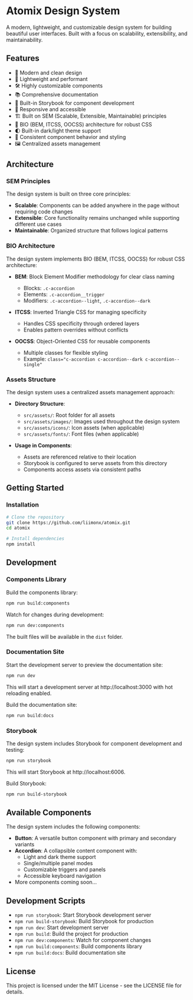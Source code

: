 # Atomix Design System

A modern, lightweight, and customizable design system for building beautiful user interfaces. Built with a focus on scalability, extensibility, and maintainability.

## Features

- 🎨 Modern and clean design
- 🚀 Lightweight and performant
- 🛠️ Highly customizable components
- 📚 Comprehensive documentation
- 🧪 Built-in Storybook for component development
- 📱 Responsive and accessible
- 🏗️ Built on SEM (Scalable, Extensible, Maintainable) principles
- 🎯 BIO (BEM, ITCSS, OOCSS) architecture for robust CSS
- 🌓 Built-in dark/light theme support
- 🔄 Consistent component behavior and styling
- 🖼️ Centralized assets management

## Architecture

### SEM Principles

The design system is built on three core principles:

- **Scalable**: Components can be added anywhere in the page without requiring code changes
- **Extensible**: Core functionality remains unchanged while supporting different use cases
- **Maintainable**: Organized structure that follows logical patterns

### BIO Architecture

The design system implements BIO (BEM, ITCSS, OOCSS) for robust CSS architecture:

- **BEM**: Block Element Modifier methodology for clear class naming
  - Blocks: `.c-accordion`
  - Elements: `.c-accordion__trigger`
  - Modifiers: `.c-accordion--light`, `.c-accordion--dark`

- **ITCSS**: Inverted Triangle CSS for managing specificity
  - Handles CSS specificity through ordered layers
  - Enables pattern overrides without conflicts

- **OOCSS**: Object-Oriented CSS for reusable components
  - Multiple classes for flexible styling
  - Example: `class="c-accordion c-accordion--dark c-accordion--single"`

### Assets Structure

The design system uses a centralized assets management approach:

- **Directory Structure**:
  - `src/assets/`: Root folder for all assets
  - `src/assets/images/`: Images used throughout the design system
  - `src/assets/icons/`: Icon assets (when applicable)
  - `src/assets/fonts/`: Font files (when applicable)

- **Usage in Components**:
  - Assets are referenced relative to their location
  - Storybook is configured to serve assets from this directory
  - Components access assets via consistent paths

## Getting Started

### Installation

```bash
# Clone the repository
git clone https://github.com/liimonx/atomix.git
cd atomix

# Install dependencies
npm install
```

## Development

### Components Library

Build the components library:

```bash
npm run build:components
```

Watch for changes during development:

```bash
npm run dev:components
```

The built files will be available in the `dist` folder.

### Documentation Site

Start the development server to preview the documentation site:

```bash
npm run dev
```

This will start a development server at http://localhost:3000 with hot reloading enabled.

Build the documentation site:

```bash
npm run build:docs
```

### Storybook

The design system includes Storybook for component development and testing:

```bash
npm run storybook
```

This will start Storybook at http://localhost:6006.

Build Storybook:

```bash
npm run build-storybook
```

## Available Components

The design system includes the following components:

- **Button**: A versatile button component with primary and secondary variants
- **Accordion**: A collapsible content component with:
  - Light and dark theme support
  - Single/multiple panel modes
  - Customizable triggers and panels
  - Accessible keyboard navigation
- More components coming soon...

## Development Scripts

- `npm run storybook`: Start Storybook development server
- `npm run build-storybook`: Build Storybook for production
- `npm run dev`: Start development server
- `npm run build`: Build the project for production
- `npm run dev:components`: Watch for component changes
- `npm run build:components`: Build components library
- `npm run build:docs`: Build documentation site

## License

This project is licensed under the MIT License - see the LICENSE file for details.
